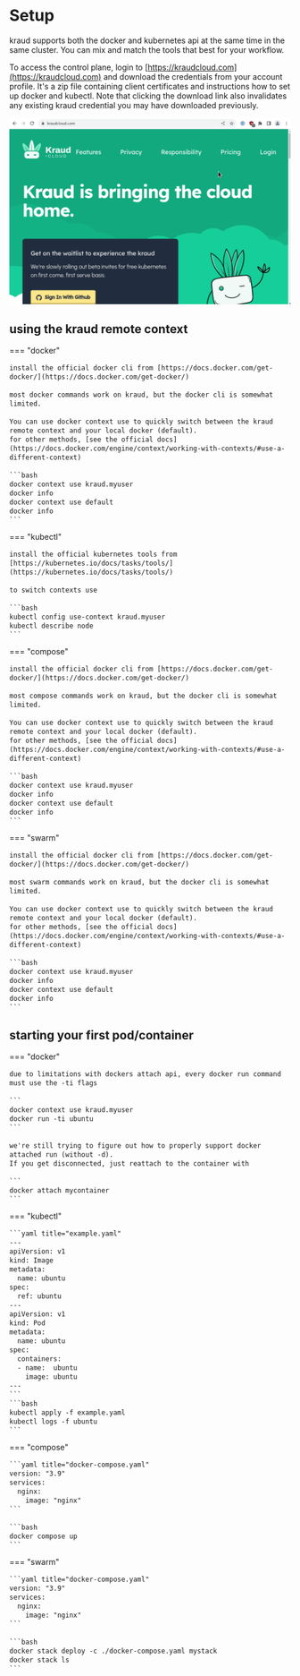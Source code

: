 

# Setup

kraud supports both the docker and kubernetes api at the same time in the same cluster.
You can mix and match the tools that best for your workflow.

To access the control plane, login to [https://kraudcloud.com](https://kraudcloud.com) and download the credentials from your account profile.
It's a zip file containing client certificates and instructions how to set up docker and kubectl.
Note that clicking the download link also invalidates any existing kraud credential you may have downloaded previously.

![login animation](login.gif)


## using the kraud remote context

=== "docker"

    install the official docker cli from [https://docs.docker.com/get-docker/](https://docs.docker.com/get-docker/)

    most docker commands work on kraud, but the docker cli is somewhat limited.

    You can use docker context use to quickly switch between the kraud remote context and your local docker (default).
    for other methods, [see the official docs](https://docs.docker.com/engine/context/working-with-contexts/#use-a-different-context)

    ```bash
    docker context use kraud.myuser
    docker info
    docker context use default
    docker info
    ```

=== "kubectl"

    install the official kubernetes tools from [https://kubernetes.io/docs/tasks/tools/](https://kubernetes.io/docs/tasks/tools/)

    to switch contexts use

    ```bash
    kubectl config use-context kraud.myuser
    kubectl describe node
    ```

=== "compose"

    install the official docker cli from [https://docs.docker.com/get-docker/](https://docs.docker.com/get-docker/)

    most compose commands work on kraud, but the docker cli is somewhat limited.

    You can use docker context use to quickly switch between the kraud remote context and your local docker (default).
    for other methods, [see the official docs](https://docs.docker.com/engine/context/working-with-contexts/#use-a-different-context)

    ```bash
    docker context use kraud.myuser
    docker info
    docker context use default
    docker info
    ```

=== "swarm"

    install the official docker cli from [https://docs.docker.com/get-docker/](https://docs.docker.com/get-docker/)

    most swarm commands work on kraud, but the docker cli is somewhat limited.

    You can use docker context use to quickly switch between the kraud remote context and your local docker (default).
    for other methods, [see the official docs](https://docs.docker.com/engine/context/working-with-contexts/#use-a-different-context)

    ```bash
    docker context use kraud.myuser
    docker info
    docker context use default
    docker info
    ```



## starting your first pod/container

=== "docker"

    due to limitations with dockers attach api, every docker run command must use the -ti flags

    ```
    docker context use kraud.myuser
    docker run -ti ubuntu
    ```

    we're still trying to figure out how to properly support docker attached run (without -d).
    If you get disconnected, just reattach to the container with

    ```
    docker attach mycontainer
    ```


=== "kubectl"

    ```yaml title="example.yaml"
    ---
    apiVersion: v1
    kind: Image
    metadata:
      name: ubuntu
    spec:
      ref: ubuntu
    ---
    apiVersion: v1
    kind: Pod
    metadata:
      name: ubuntu
    spec:
      containers:
      - name:  ubuntu
        image: ubuntu
    ---
    ```
    ```bash
    kubectl apply -f example.yaml
    kubectl logs -f ubuntu
    ```


=== "compose"

    ```yaml title="docker-compose.yaml"
    version: "3.9"
    services:
      nginx:
        image: "nginx"
    ```
    
    ```bash
    docker compose up
    ```

=== "swarm"

    ```yaml title="docker-compose.yaml"
    version: "3.9"
    services:
      nginx:
        image: "nginx"
    ```
    
    ```bash
    docker stack deploy -c ./docker-compose.yaml mystack
    docker stack ls
    ```
